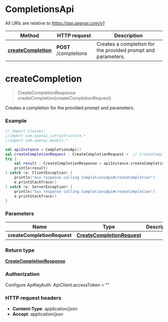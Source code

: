 # CompletionsApi

All URIs are relative to *https://api.openai.com/v1*

| Method | HTTP request | Description |
| ------------- | ------------- | ------------- |
| [**createCompletion**](CompletionsApi.md#createCompletion) | **POST** /completions | Creates a completion for the provided prompt and parameters. |


<a id="createCompletion"></a>
# **createCompletion**
> CreateCompletionResponse createCompletion(createCompletionRequest)

Creates a completion for the provided prompt and parameters.

### Example
```kotlin
// Import classes:
//import com.openai.infrastructure.*
//import com.openai.models.*

val apiInstance = CompletionsApi()
val createCompletionRequest : CreateCompletionRequest =  // CreateCompletionRequest | 
try {
    val result : CreateCompletionResponse = apiInstance.createCompletion(createCompletionRequest)
    println(result)
} catch (e: ClientException) {
    println("4xx response calling CompletionsApi#createCompletion")
    e.printStackTrace()
} catch (e: ServerException) {
    println("5xx response calling CompletionsApi#createCompletion")
    e.printStackTrace()
}
```

### Parameters
| Name | Type | Description  | Notes |
| ------------- | ------------- | ------------- | ------------- |
| **createCompletionRequest** | [**CreateCompletionRequest**](CreateCompletionRequest.md)|  | |

### Return type

[**CreateCompletionResponse**](CreateCompletionResponse.md)

### Authorization


Configure ApiKeyAuth:
    ApiClient.accessToken = ""

### HTTP request headers

 - **Content-Type**: application/json
 - **Accept**: application/json

